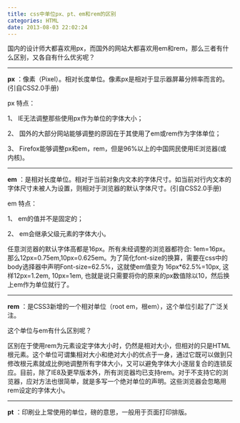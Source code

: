 ```yaml
---
title: css中单位px、pt、em和rem的区别
categories: HTML
date: 2013-08-03 22:02:24
---
```


国内的设计师大都喜欢用px，而国外的网站大都喜欢用em和rem，那么三者有什么区别，又各自有什么优劣呢？

----------


**px** ：像素（Pixel）。相对长度单位。像素px是相对于显示器屏幕分辨率而言的。(引自CSS2.0手册)

px 特点：

1、 IE无法调整那些使用px作为单位的字体大小；

2、 国外的大部分网站能够调整的原因在于其使用了em或rem作为字体单位；

3、 Firefox能够调整px和em，rem，但是96%以上的中国网民使用IE浏览器(或内核)。

----------
**em** ：是相对长度单位。相对于当前对象内文本的字体尺寸。如当前对行内文本的字体尺寸未被人为设置，则相对于浏览器的默认字体尺寸。(引自CSS2.0手册)

em 特点：

1、 em的值并不是固定的；

2、 em会继承父级元素的字体大小。

任意浏览器的默认字体高都是16px。所有未经调整的浏览器都符合: 1em=16px。那么12px=0.75em,10px=0.625em。为了简化font-size的换算，需要在css中的body选择器中声明Font-size=62.5%，这就使em值变为 16px*62.5%=10px, 这样12px=1.2em, 10px=1em, 也就是说只需要将你的原来的px数值除以10，然后换上em作为单位就行了。

----------
**rem** ：是CSS3新增的一个相对单位（root em，根em），这个单位引起了广泛关注。

这个单位与em有什么区别呢？

区别在于使用rem为元素设定字体大小时，仍然是相对大小，但相对的只是HTML根元素。这个单位可谓集相对大小和绝对大小的优点于一身，通过它既可以做到只修改根元素就成比例地调整所有字体大小，又可以避免字体大小逐层复合的连锁反应。目前，除了IE8及更早版本外，所有浏览器均已支持rem。对于不支持它的浏览器，应对方法也很简单，就是多写一个绝对单位的声明。这些浏览器会忽略用rem设定的字体大小。

----------
**pt** ：印刷业上常使用的单位，磅的意思，一般用于页面打印排版。